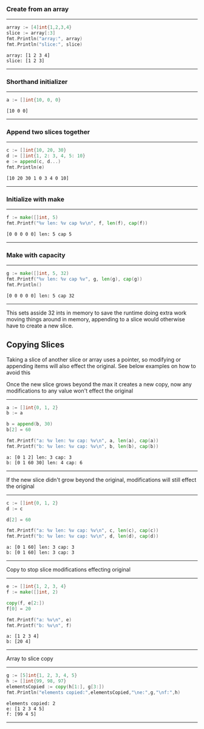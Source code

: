 
### Create from an array

---
```go
array := [4]int{1,2,3,4}
slice := array[:3]
fmt.Println("array:", array)
fmt.Println("slice:", slice)
```
```output
array: [1 2 3 4]
slice: [1 2 3]
```
---
### Shorthand initializer

---
```go
a := []int{10, 0, 0}
```
```output
[10 0 0]
```
---
### Append two slices together

---
```go
c := []int{10, 20, 30}
d := []int{1, 2: 3, 4, 5: 10}
e := append(c, d...)
fmt.Println(e)
```
```output
[10 20 30 1 0 3 4 0 10]
```
---
### Initialize with make

---
```go
f := make([]int, 5)
fmt.Printf("%v len: %v cap %v\n", f, len(f), cap(f))
```
```output
[0 0 0 0 0] len: 5 cap 5
```
---
### Make with capacity

---
```go
g := make([]int, 5, 32)
fmt.Printf("%v len: %v cap %v", g, len(g), cap(g))
fmt.Println()
```
```output
[0 0 0 0 0] len: 5 cap 32
```
---
This sets asside 32 ints in memory to save the runtime doing extra work moving things around in memory, appending to a slice would otherwise have to create a new slice.

## Copying Slices
Taking a slice of another slice or array uses a pointer, so modifying or appending items will also effect the original. See below examples on how to avoid this

Once the new slice grows beyond the max it creates a new copy, now any modifications to any value won't effect the original

---
```go
a := []int{0, 1, 2}
b := a

b = append(b, 30)
b[2] = 60

fmt.Printf("a: %v len: %v cap: %v\n", a, len(a), cap(a))
fmt.Printf("b: %v len: %v cap: %v\n", b, len(b), cap(b))
```
```output
a: [0 1 2] len: 3 cap: 3
b: [0 1 60 30] len: 4 cap: 6
```
---
If the new slice didn't grow beyond the original, modifications will still effect the original

---
```go
c := []int{0, 1, 2}
d := c

d[2] = 60

fmt.Printf("a: %v len: %v cap: %v\n", c, len(c), cap(c))
fmt.Printf("b: %v len: %v cap: %v\n", d, len(d), cap(d))
```
```output
a: [0 1 60] len: 3 cap: 3
b: [0 1 60] len: 3 cap: 3
```
---
Copy to stop slice modifications effecting original

---
```go
e := []int{1, 2, 3, 4}
f := make([]int, 2)

copy(f, e[2:])
f[0] = 20

fmt.Printf("a: %v\n", e)
fmt.Printf("b: %v\n", f)
```
```output
a: [1 2 3 4]
b: [20 4]
```
---
Array to slice copy

---
```go
g := [5]int{1, 2, 3, 4, 5}
h := []int{99, 98, 97}
elementsCopied := copy(h[1:], g[3:])
fmt.Println("elements copied:",elementsCopied,"\ne:",g,"\nf:",h)
```
```output
elements copied: 2 
e: [1 2 3 4 5] 
f: [99 4 5]
```
---
